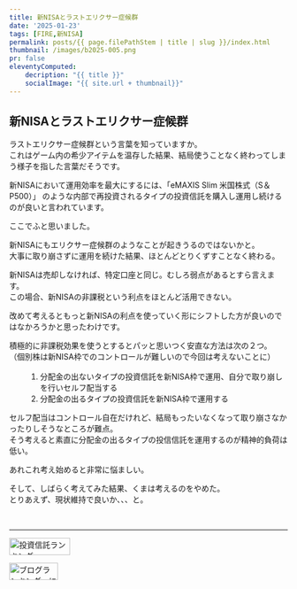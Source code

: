 ```yaml
---
title: 新NISAとラストエリクサー症候群
date: '2025-01-23'
tags: [FIRE,新NISA]
permalink: posts/{{ page.filePathStem | title | slug }}/index.html
thumbnail: /images/b2025-005.png
pr: false
eleventyComputed:
    decription: "{{ title }}"
    socialImage: "{{ site.url + thumbnail}}"
---
```



## 新NISAとラストエリクサー症候群

ラストエリクサー症候群という言葉を知っていますか。<br/>
これはゲーム内の希少アイテムを温存した結果、結局使うことなく終わってしまう様子を指した言葉だそうです。

新NISAにおいて運用効率を最大にするには、「eMAXIS Slim 米国株式（S＆P500）」
のような内部で再投資されるタイプの投資信託を購入し運用し続けるのが良いと言われています。

ここでふと思いました。

新NISAにもエリクサー症候群のようなことが起きうるのではないかと。<br/>
大事に取り崩さずに運用を続けた結果、ほとんどとりくずすことなく終わる。<br/>

新NISAは売却しなければ、特定口座と同じ。むしろ弱点があるとすら言えます。<br/>
この場合、新NISAの非課税という利点をほとんど活用できない。<br/>

改めて考えるともっと新NISAの利点を使っていく形にシフトした方が良いのではなかろうかと思ったわけです。


積極的に非課税効果を使うとするとパッと思いつく安直な方法は次の２つ。<br/>
（個別株は新NISA枠でのコントロールが難しいので今回は考えないことに）

1. 分配金の出ないタイプの投資信託を新NISA枠で運用、自分で取り崩しを行いセルフ配当する
2. 分配金の出るタイプの投資信託を新NISA枠で運用する

セルフ配当はコントロール自在だけれど、結局もったいなくなって取り崩さなかったりしそうなところが難点。<br/>
そう考えると素直に分配金の出るタイプの投信信託を運用するのが精神的負荷は低い。

あれこれ考え始めると非常に悩ましい。


そして、しばらく考えてみた結果、くまは考えるのをやめた。<br/>
とりあえず、現状維持で良いか、、、と。

<br/>
<hr/>

<a href="https://blog.with2.net/link/?id=2111205&cid=2009" title="投資信託ランキング"><img alt="投資信託ランキング" width="110" height="31" src="https://blog.with2.net/img/banner/c/banner_1/br_c_2009_1.gif"></a>


<a href="https://blogmura.com/ranking/in?p_cid=11188911" target="_blank"><img src="https://b.blogmura.com/88_31.gif" width="88" height="31" border="0" alt="ブログランキング・にほんブログ村へ" /></a>


<style>
<!--
ol { margin-top: 1rem; margin-left: 1rem; list-style: decimal; }
ol li { margin-left: 1rem; }
-->
</style>